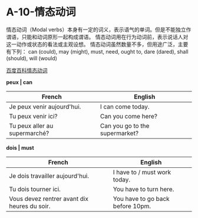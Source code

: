 # A-10-情态动词

情态动词（Modal verbs）本身有一定的词义，表示语气的单词。但是不能独立作谓语，只能和动词原形一起构成谓语。
情态动词用在行为动词前，表示说话人对这一动作或状态的看法或主观设想。
情态动词虽然数量不多，但用途广泛，主要有下列： can (could), may (might), must, need, ought to, dare (dared), shall (should), will (would)

[百度百科情态动词](https://baike.baidu.com/item/%E6%83%85%E6%80%81%E5%8A%A8%E8%AF%8D/3443430?fr=aladdin)

**peux | can**

French | English
---- | ----
Je peux venir aujourd'hui. | I can come today.
Tu peux venir ici? | Can you come here?
Tu peux aller au supermarché? | Can you go to the supermarket?


**dois | must**

French | English
---- | ----
Je dois travailler aujourd'hui. | I have to / must work today.
Tu dois tourner ici. | You have to turn here.
Vous devez rentrer avant dix heures du soir. | You have to go back before 10pm. 